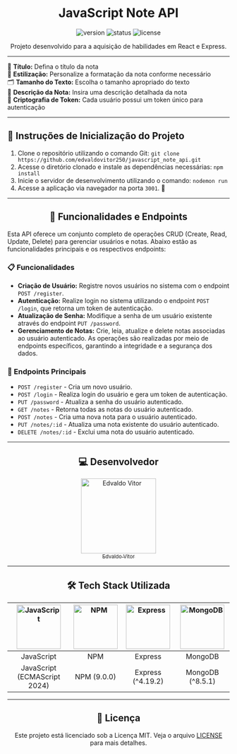 <h1 align="center">JavaScript Note API</h1>

<p align="center">
  <img src="https://img.shields.io/badge/version-1.0.0-blue" alt="version" />
  <img src="https://img.shields.io/badge/status-active-success" alt="status" />
  <img src="https://img.shields.io/github/license/EdnaldoLuiz/alura-flix" alt="license" />
</p>

<p align="center">
  Projeto desenvolvido para a aquisição de habilidades em React e Express.
</p>

---

<p align="left">
  📝 <strong>Título:</strong> Defina o título da nota<br/>
  🔗 <strong>Estilização:</strong> Personalize a formatação da nota conforme necessário<br/>
  🗂️ <strong>Tamanho do Texto:</strong> Escolha o tamanho apropriado do texto<br/>
  📄 <strong>Descrição da Nota:</strong> Insira uma descrição detalhada da nota<br/>
  🔐 <strong>Criptografia de Token:</strong> Cada usuário possui um token único para autenticação<br/>
</p>

---

<section>
  <h2>🚀 Instruções de Inicialização do Projeto</h2>
  <ol>
    <li>
      Clone o repositório utilizando o comando Git:
      <code>git clone https://github.com/edvaldovitor250/javascript_note_api.git</code>
    </li>
    <li>
      Acesse o diretório clonado e instale as dependências necessárias:
      <code>npm install</code>
    </li>
    <li>
      Inicie o servidor de desenvolvimento utilizando o comando:
      <code>nodemon run</code>
    </li>
    <li>
      Acesse a aplicação via navegador na porta <code>3001</code>. 🎉
    </li>
  </ol>
</section>

---

<h2 align="center">📄 Funcionalidades e Endpoints</h2>

<p align="left">
  Esta API oferece um conjunto completo de operações CRUD (Create, Read, Update, Delete) para gerenciar usuários e notas. Abaixo estão as funcionalidades principais e os respectivos endpoints:
</p>

<h3>📋 Funcionalidades</h3>
<ul>
  <li><strong>Criação de Usuário:</strong> Registre novos usuários no sistema com o endpoint <code>POST /register</code>.</li>
  <li><strong>Autenticação:</strong> Realize login no sistema utilizando o endpoint <code>POST /login</code>, que retorna um token de autenticação.</li>
  <li><strong>Atualização de Senha:</strong> Modifique a senha de um usuário existente através do endpoint <code>PUT /password</code>.</li>
  <li><strong>Gerenciamento de Notas:</strong> Crie, leia, atualize e delete notas associadas ao usuário autenticado. As operações são realizadas por meio de endpoints específicos, garantindo a integridade e a segurança dos dados.</li>
</ul>

<h3>🔗 Endpoints Principais</h3>
<ul>
  <li><code>POST /register</code> - Cria um novo usuário.</li>
  <li><code>POST /login</code> - Realiza login do usuário e gera um token de autenticação.</li>
  <li><code>PUT /password</code> - Atualiza a senha do usuário autenticado.</li>
  <li><code>GET /notes</code> - Retorna todas as notas do usuário autenticado.</li>
  <li><code>POST /notes</code> - Cria uma nova nota para o usuário autenticado.</li>
  <li><code>PUT /notes/:id</code> - Atualiza uma nota existente do usuário autenticado.</li>
  <li><code>DELETE /notes/:id</code> - Exclui uma nota do usuário autenticado.</li>
</ul>

---

<h2 align="center">💻 Desenvolvedor</h2>

<div align="center">
  <a href="https://github.com/edvaldovitor250">
    <img src="https://github.com/edvaldovitor250.png" width="170" alt="Edvaldo Vitor" /><br>
    <sub>Edvaldo Vitor</sub>
  </a>
</div>

---

<h2 align="center">🛠️ Tech Stack Utilizada</h2>

<table align="center">
  <thead>
    <tr>
      <th><img src="https://skillicons.dev/icons?i=js" width="100px" height="100px" alt="JavaScript" /></th>
      <th><img src="https://skillicons.dev/icons?i=npm" width="100px" height="100px" alt="NPM" /></th>
      <th><img src="https://skillicons.dev/icons?i=express" width="100px" height="100px" alt="Express" /></th>
      <th><img src="https://skillicons.dev/icons?i=mongodb" width="100px" height="100px" alt="MongoDB" /></th>
    </tr>
  </thead>
  <tbody align="center">
    <tr>
      <td>JavaScript</td>
      <td>NPM</td>
      <td>Express</td>
      <td>MongoDB</td>
    </tr>
    <tr>
      <td>JavaScript (ECMAScript 2024)</td>
      <td>NPM (9.0.0)</td>
      <td>Express (^4.19.2)</td>
      <td>MongoDB (^8.5.1)</td>
    </tr>
  </tbody>
</table>

---

<h2 align="center">📄 Licença</h2>

<p align="center">
  Este projeto está licenciado sob a Licença MIT. Veja o arquivo <a href="https://github.com/EdnaldoLuiz/alura-flix/blob/main/LICENSE">LICENSE</a> para mais detalhes.
</p>
